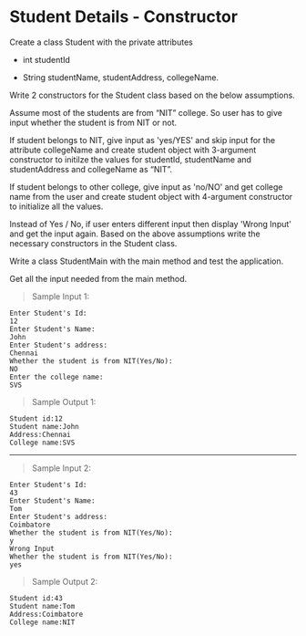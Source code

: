 # Student Details - Constructor

Create a class Student with the private attributes

- int studentId

- String studentName, studentAddress, collegeName. 

Write 2 constructors for the Student class based on the below assumptions. 

Assume most of the students are from “NIT” college. So user has to give input whether the student is from NIT or not. 

If student belongs to NIT, give input as 'yes/YES' and  skip input for the attribute collegeName  and create student object with 3-argument constructor to initilze the values for studentId, studentName and studentAddress and  collegeName as “NIT”.

If student belongs to other college, give input as 'no/NO' and get college name from the user and create student object with 4-argument constructor to initialize all the values. 

Instead of Yes / No, if user enters different input then display 'Wrong Input' and get the input again.
Based on the above assumptions write the necessary constructors in the Student class.

Write a class StudentMain with the main method and test the application. 

Get all the input needed from the main method. 

> Sample Input 1:

    Enter Student's Id:
    12
    Enter Student's Name:
    John
    Enter Student's address:
    Chennai
    Whether the student is from NIT(Yes/No):
    NO
    Enter the college name:
    SVS

> Sample Output 1:

    Student id:12
    Student name:John
    Address:Chennai
    College name:SVS

---

> Sample Input 2:

    Enter Student's Id:
    43
    Enter Student's Name:
    Tom
    Enter Student's address:
    Coimbatore
    Whether the student is from NIT(Yes/No):
    y
    Wrong Input
    Whether the student is from NIT(Yes/No):
    yes

> Sample Output 2:

    Student id:43
    Student name:Tom
    Address:Coimbatore
    College name:NIT

